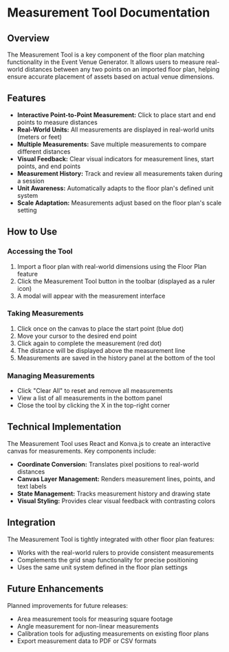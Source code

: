 # Measurement Tool Documentation

## Overview
The Measurement Tool is a key component of the floor plan matching functionality in the Event Venue Generator. It allows users to measure real-world distances between any two points on an imported floor plan, helping ensure accurate placement of assets based on actual venue dimensions.

## Features
- **Interactive Point-to-Point Measurement:** Click to place start and end points to measure distances
- **Real-World Units:** All measurements are displayed in real-world units (meters or feet)
- **Multiple Measurements:** Save multiple measurements to compare different distances
- **Visual Feedback:** Clear visual indicators for measurement lines, start points, and end points
- **Measurement History:** Track and review all measurements taken during a session
- **Unit Awareness:** Automatically adapts to the floor plan's defined unit system
- **Scale Adaptation:** Measurements adjust based on the floor plan's scale setting

## How to Use

### Accessing the Tool
1. Import a floor plan with real-world dimensions using the Floor Plan feature
2. Click the Measurement Tool button in the toolbar (displayed as a ruler icon)
3. A modal will appear with the measurement interface

### Taking Measurements
1. Click once on the canvas to place the start point (blue dot)
2. Move your cursor to the desired end point
3. Click again to complete the measurement (red dot)
4. The distance will be displayed above the measurement line
5. Measurements are saved in the history panel at the bottom of the tool

### Managing Measurements
- Click "Clear All" to reset and remove all measurements
- View a list of all measurements in the bottom panel
- Close the tool by clicking the X in the top-right corner

## Technical Implementation
The Measurement Tool uses React and Konva.js to create an interactive canvas for measurements. Key components include:

- **Coordinate Conversion:** Translates pixel positions to real-world distances
- **Canvas Layer Management:** Renders measurement lines, points, and text labels
- **State Management:** Tracks measurement history and drawing state
- **Visual Styling:** Provides clear visual feedback with contrasting colors

## Integration
The Measurement Tool is tightly integrated with other floor plan features:
- Works with the real-world rulers to provide consistent measurements
- Complements the grid snap functionality for precise positioning
- Uses the same unit system defined in the floor plan settings

## Future Enhancements
Planned improvements for future releases:
- Area measurement tools for measuring square footage
- Angle measurement for non-linear measurements
- Calibration tools for adjusting measurements on existing floor plans
- Export measurement data to PDF or CSV formats 